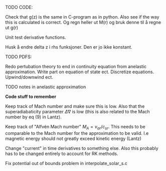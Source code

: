 TODO CODE:

Check that g(z) is the same in C-program as in python. Also see if the way this is calculated is correct. Og regn heller ut M(r) og bruk denne til å regne ut g(r)

Unit test derivative functions.

Husk å endre delta z i rhs funksjoner. Den er jo ikke konstant.

TODO PDFS:

Redo pertubation theory to end in continuity equation from anelastic approximation. Write part on equation of state ect. Discretize equations. Upwind/downwind ect.



TODO notes in anelastic approximation

<b>Code stuff to remember</b>

Keep track of Mach number and make sure this is low. Also that the superadiabaticity parameter $\Delta\nabla$ is low (this is also related to the Mach number by eq (9) in Lantz).

Keep track of "Alfvén Mach number" $M_A=v_{ar}/c_{sr}$. This needs to be comparable to the Mach number for the approximation to be valid. I.e magnetic energy should not greatly exceed kinetic energy (Lantz)

Change "current" in time derivatives to something else. Also this probably has to be changed entirely to account for RK methods.

Fix potential out of bounds problem in interpolate_solar_s.c
